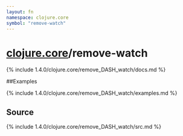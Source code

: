 ```yaml
---
layout: fn
namespace: clojure.core
symbol: "remove-watch"
---
```


# [clojure.core](../)/remove-watch

{% include 1.4.0/clojure.core/remove_DASH_watch/docs.md %}

##Examples

{% include 1.4.0/clojure.core/remove_DASH_watch/examples.md %}
## Source
{% include 1.4.0/clojure.core/remove_DASH_watch/src.md %}

